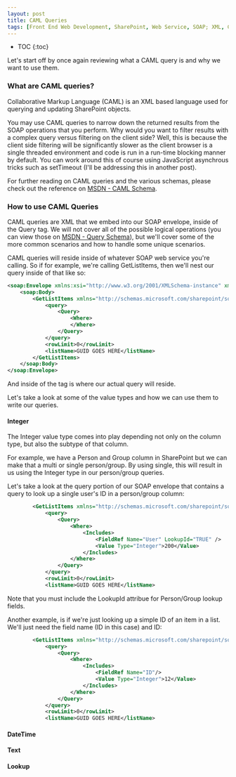 ```yaml
---
layout: post
title: CAML Queries
tags: [Front End Web Development, SharePoint, Web Service, SOAP; XML, CAML]
---
```

* TOC
{:toc}

Let's start off by once again reviewing what a CAML query is and why we want to use them.

### What are CAML queries?
Collaborative Markup Language (CAML) is an XML based language used for querying and updating SharePoint objects.

You may use CAML queries to narrow down the returned results from the SOAP operations that you perform.  Why would you want to filter results with a complex query versus filtering on the client side?  Well, this is because the client side filtering will be significantly slower as the client browser is a single threaded environment and code is run in a run-time blocking manner by default.  You can work around this of course using JavaScript asynchrous tricks such as setTimeout (I'll be addressing this in another post).

For further reading on CAML queries and the various schemas, please check out the reference on [MSDN - CAML Schema](https://msdn.microsoft.com/en-us/library/office/ms462365).


### How to use CAML Queries
CAML queries are XML that we embed into our SOAP envelope, inside of the Query tag.  We will not cover all of the possible logical operations (you can view those on [MSDN - Query Schema](https://msdn.microsoft.com/en-us/library/office/ms467521)), but we'll cover some of the more common scenarios and how to handle some unique scenarios.

CAML queries will reside inside of whatever SOAP web service you're calling.  So if for example, we're calling GetListItems, then we'll nest our query inside of that like so:

```xml
<soap:Envelope xmlns:xsi="http://www.w3.org/2001/XMLSchema-instance" xmlns:xsd="http://www.w3.org/2001/XMLSchema" xmlns:soap="http://schemas.xmlsoap.org/soap/envelope/">
    <soap:Body>
        <GetListItems xmlns="http://schemas.microsoft.com/sharepoint/soap/">
            <query>
                <Query>
                    <Where>
                    </Where>
                </Query>
            </query>
            <rowLimit>0</rowLimit>
            <listName>GUID GOES HERE</listName>
        </GetListItems>
    </soap:Body>
</soap:Envelope>
```
And inside of the **<Where>** tag is where our actual query will reside.

Let's take a look at some of the value types and how we can use them to write our queries.

#### Integer
The Integer value type comes into play depending not only on the column type, but also the subtype of that column.

For example, we have a Person and Group column in SharePoint but we can make that a multi or single person/group.  By using single, this will result in us using the Integer type in our person/group queries.

Let's take a look at the query portion of our SOAP envelope that contains a query to look up a single user's ID in a person/group column:

```xml
        <GetListItems xmlns="http://schemas.microsoft.com/sharepoint/soap/">
            <query>
                <Query>
                    <Where>
                        <Includes>
                            <FieldRef Name="User" LookupId="TRUE" />
                            <Value Type="Integer">200</Value>
                        </Includes>
                    </Where>
                </Query>
            </query>
            <rowLimit>0</rowLimit>
            <listName>GUID GOES HERE</listName>
```

Note that you must include the LookupId attribue for Person/Group lookup fields.

Another example, is if we're just looking up a simple ID of an item in a list.  We'll just need the field name (ID in this case) and ID:

```xml
        <GetListItems xmlns="http://schemas.microsoft.com/sharepoint/soap/">
            <query>
                <Query>
                    <Where>
                        <Includes>
                            <FieldRef Name="ID"/>
                            <Value Type="Integer">12</Value>
                        </Includes>
                    </Where>
                </Query>
            </query>
            <rowLimit>0</rowLimit>
            <listName>GUID GOES HERE</listName>
```


#### DateTime
#### Text
#### Lookup
